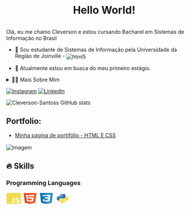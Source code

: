 <!--título-->
<div id="user-content-toc">
  <ul align="center">
    <summary><h1 style="display: inline-block">Hello World!</h1></summary>
</div>

<!-- Presentation -->
<p>
  Olá, eu me chamo Cleverson e estou cursando Bacharel em Sistemas de Informação no Brasil

  - 🌱 Sou estudante de Sistemas de Informação pela Universidade da Região de Joinville - <img align="center" alt="html5" width="15%" src="https://images02.gruposinternet.com.br/unsafe/https://www.univille.edu.br/templates/source/8/images/pages/logo_univille.png" />

  - 🔭 Atualmente estou em busca do meu primeiro estágio.
</p>

<!-- Dropdown -->
<details>
  <summary>👨‍💻 Mais Sobre Mim</summary>

  - 💬 Eu me chamo Cleverson Santos tenho 23 anos e sou estudante de Sistemas de Informação desde março de 2023, desde muito novo ja era completamente apaixonado por tecnologia, assim que descobri o mundo da programação acabei ficando encantado e já sabia que era isso que eu realmente queria.

  - ⚡ Atualmente estou em busca de uma oprtunidade para o meu primeiro estágio, já tenho algum conhecimento baseado nas aulas da faculdade e também com os cursos da Alura que venho realizando e me aprofundando cada vez mais.
</details>

<!-- Links -->
[![Instagram](https://img.shields.io/badge/Instagram-E4405F?style=for-the-badge&logo=instagram&logoColor=white)](https://www.instagram.com/cleverson_sts/)
[![LinkedIn](https://img.shields.io/badge/LinkedIn-0077B5?style=for-the-badge&logo=linkedin&logoColor=white)]()


<!-- GithubStats -->
![Cleverson-Santoss GitHub stats](https://github-readme-stats.vercel.app/api?username=Cleverson-Santoss&show_icons=true&theme=gotham)


<!-- Portfolio -->
## Portfolio:
- [Minha página de portifólio - HTML E CSS](https://portifolio-kappa-woad.vercel.app/index.html)

<!-- GIF -->
<p align="left">
  <img align="center" src="https://github.com/VariableBee/VariableBee/assets/77739311/4e9f41af-6b57-49a7-b15a-74322e96b4d7" alt="Imagem">
</p>

## 🔥 Skills
<!-- Skills: Programming Languages -->
  <div style="flex-basis: 48%;">
    <h3>Programming Languages</h3>
    <img align="center" alt="Js" height="30" width="40" src="https://raw.githubusercontent.com/devicons/devicon/master/icons/javascript/javascript-plain.svg">
    <img align="center" alt="HTML" height="30" width="40" src="https://raw.githubusercontent.com/devicons/devicon/master/icons/html5/html5-original.svg">
    <img align="center" alt="CSS" height="30" width="40" src="https://raw.githubusercontent.com/devicons/devicon/master/icons/css3/css3-original.svg">
    <img align="center" alt="Python" height="30" width="40" src="https://raw.githubusercontent.com/devicons/devicon/master/icons/python/python-original.svg">
  </div>
  
